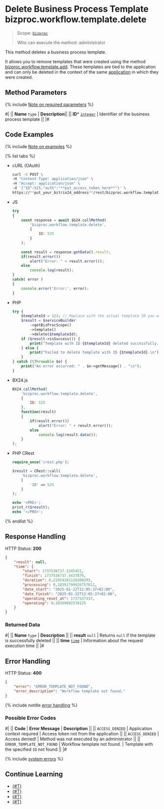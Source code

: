 # Delete Business Process Template bizproc.workflow.template.delete

> Scope: [`bizproc`](../../scopes/permissions.md)
>
> Who can execute the method: administrator

This method deletes a business process template.

It allows you to remove templates that were created using the method [bizproc.workflow.template.add](./bizproc-workflow-template-add.md). These templates are tied to the application and can only be deleted in the context of the same [application](../../../settings/app-installation/index.md) in which they were created.

## Method Parameters

{% include [Note on required parameters](../../../_includes/required.md) %}

#|
|| **Name**
`type` | **Description**||
|| **ID***
[`integer`](../../data-types.md) | Identifier of the business process template ||
|#	

## Code Examples

{% include [Note on examples](../../../_includes/examples.md) %}

{% list tabs %}

- cURL (OAuth)

    ```bash
    curl -X POST \
    -H "Content-Type: application/json" \
    -H "Accept: application/json" \
    -d '{"ID":525,"auth":"**put_access_token_here**"}' \
    https://**put_your_bitrix24_address**/rest/bizproc.workflow.template.delete
    ```

- JS

    ```js
    try
    {
        const response = await $b24.callMethod(
            'bizproc.workflow.template.delete',
            {
                ID: 525
            }
        );
        
        const result = response.getData().result;
        if(result.error())
            alert("Error: " + result.error());
        else
            console.log(result);
    }
    catch( error )
    {
        console.error('Error:', error);
    }
    ```

- PHP

    ```php
    try {
        $templateId = 123; // Replace with the actual template ID you want to delete
        $result = $serviceBuilder
            ->getBizProcScope()
            ->template()
            ->delete($templateId);
        if ($result->isSuccess()) {
            print("Template with ID {$templateId} deleted successfully.\n");
        } else {
            print("Failed to delete template with ID {$templateId}.\n");
        }
    } catch (\Throwable $e) {
        print("An error occurred: " . $e->getMessage() . "\n");
    }
    ```

- BX24.js

    ```js
    BX24.callMethod(
        'bizproc.workflow.template.delete',
        {
            ID: 525
        },
        function(result)
        {
            if(result.error())
                alert("Error: " + result.error());
            else
                console.log(result.data());
        }
    );
    ```

- PHP CRest

    ```php
    require_once('crest.php');

    $result = CRest::call(
        'bizproc.workflow.template.delete',
        [
            'ID' => 525
        ]
    );

    echo '<PRE>';
    print_r($result);
    echo '</PRE>';
    ```

{% endlist %}

## Response Handling

HTTP Status: **200**

```json
{
    "result": null,
    "time": {
        "start": 1737536737.1245451,
        "finish": 1737536737.3437879,
        "duration": 0.21924281120300293,
        "processing": 0.18391799926757812,
        "date_start": "2025-01-22T12:05:37+02:00",
        "date_finish": "2025-01-22T12:05:37+02:00",
        "operating_reset_at": 1737537337,
        "operating": 0.18389892578125
    }
}
```

### Returned Data

#|
|| **Name**
`type` | **Description** ||
|| **result**
`null` | Returns `null` if the template is successfully deleted ||
|| **time**
[`time`](../../data-types.md#time) | Information about the request execution time ||
|#

## Error Handling

HTTP Status: **400**

```json
{
    "error": "ERROR_TEMPLATE_NOT_FOUND",
    "error_description": "Workflow template not found."
}
```

{% include notitle [error handling](../../../_includes/error-info.md) %}

### Possible Error Codes

#|
|| **Code** | **Error Message** | **Description** ||
|| `ACCESS_DENIED` | Application context required | Access token not from the application ||
|| `ACCESS_DENIED` | Access denied! | Method was not executed by an administrator ||
|| `ERROR_TEMPLATE_NOT_FOUND` | Workflow template not found. | Template with the specified `ID` not found ||
|#

{% include [system errors](../../../_includes/system-errors.md) %}

## Continue Learning 

- [{#T}](./index.md)
- [{#T}](./bizproc-workflow-template-add.md)
- [{#T}](./bizproc-workflow-template-update.md)
- [{#T}](./bizproc-workflow-template-list.md)